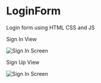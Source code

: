 # LoginForm
Login form using HTML CSS and JS

Sign In View

![Sign In Screen](https://github.com/yourcodingcompanion/LoginForm/blob/master/Screenshots/SignIn.png?raw=true)

Sign Up View

![Sign In Screen](https://github.com/yourcodingcompanion/LoginForm/blob/master/Screenshots/SignUp.png?raw=true)
